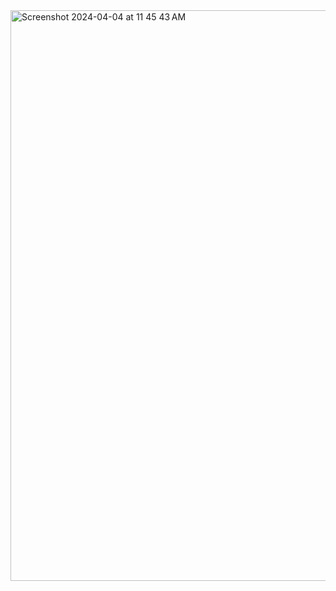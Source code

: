<img width="913" alt="Screenshot 2024-04-04 at 11 45 43 AM" src="https://github.com/DeMass199/Task-1-term-1-Assessment/assets/150302223/8e76b53b-8910-44be-8731-52a79ee332ac">

